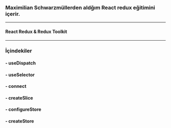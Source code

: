 ### Maximilian Schwarzmüllerden aldğım React redux eğitimini içerir.
---
#### React Redux & Redux Toolkit
--- 
### İçindekiler
#### - useDispatch
#### - useSelector
#### - connect
#### - createSlice
#### - configureStore
#### - createStore